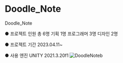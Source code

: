 # Doodle_Note
Doodle_Note

● 프로젝트 인원
총 6명
기획 1명
프로그래머 3명
디자인 2명

● 프로젝트 기간
2023.04.11~

● 사용 엔진
UNITY 2021.3.20f1
![DoodleNoteb](https://user-images.githubusercontent.com/36118521/233689009-4c6c62c6-f35c-467d-b276-22d8ab69d473.png)
